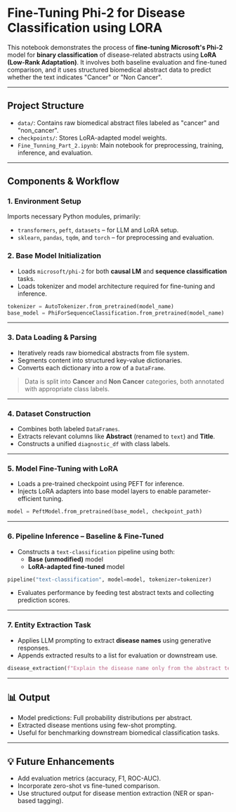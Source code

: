 
# Fine-Tuning Phi-2 for Disease Classification using LORA

This notebook demonstrates the process of **fine-tuning Microsoft's Phi-2** model for **binary classification** of disease-related abstracts using **LoRA (Low-Rank Adaptation)**. It involves both baseline evaluation and fine-tuned comparison, and it uses structured biomedical abstract data to predict whether the text indicates "Cancer" or "Non Cancer".

---

## Project Structure

- `data/`: Contains raw biomedical abstract files labeled as "cancer" and "non_cancer".
- `checkpoints/`: Stores LoRA-adapted model weights.
- `Fine_Tunning_Part_2.ipynb`: Main notebook for preprocessing, training, inference, and evaluation.

---

## Components & Workflow

### 1. **Environment Setup**

Imports necessary Python modules, primarily:
- `transformers`, `peft`, `datasets` – for LLM and LoRA setup.
- `sklearn`, `pandas`, `tqdm`, and `torch` – for preprocessing and evaluation.

### 2. **Base Model Initialization**

- Loads `microsoft/phi-2` for both **causal LM** and **sequence classification** tasks.
- Loads tokenizer and model architecture required for fine-tuning and inference.

```python
tokenizer = AutoTokenizer.from_pretrained(model_name)
base_model = PhiForSequenceClassification.from_pretrained(model_name)
```

---

### 3. **Data Loading & Parsing**

- Iteratively reads raw biomedical abstracts from file system.
- Segments content into structured key-value dictionaries.
- Converts each dictionary into a row of a `DataFrame`.

> Data is split into **Cancer** and **Non Cancer** categories, both annotated with appropriate class labels.

---

### 4. **Dataset Construction**

- Combines both labeled `DataFrames`.
- Extracts relevant columns like **Abstract** (renamed to `text`) and **Title**.
- Constructs a unified `diagnostic_df` with class labels.

---

### 5. **Model Fine-Tuning with LoRA**

- Loads a pre-trained checkpoint using PEFT for inference.
- Injects LoRA adapters into base model layers to enable parameter-efficient tuning.

```python
model = PeftModel.from_pretrained(base_model, checkpoint_path)
```

---

### 6. **Pipeline Inference – Baseline & Fine-Tuned**

- Constructs a `text-classification` pipeline using both:
  - **Base (unmodified)** model
  - **LoRA-adapted fine-tuned** model

```python
pipeline("text-classification", model=model, tokenizer=tokenizer)
```

- Evaluates performance by feeding test abstract texts and collecting prediction scores.

---

### 7. **Entity Extraction Task**

- Applies LLM prompting to extract **disease names** using generative responses.
- Appends extracted results to a list for evaluation or downstream use.

```python
disease_extraction(f"Explain the disease name only from the abstract text {abstract_extract}")
```

---

## 📊 Output

- Model predictions: Full probability distributions per abstract.
- Extracted disease mentions using few-shot prompting.
- Useful for benchmarking downstream biomedical classification tasks.

---

## 💡 Future Enhancements

- Add evaluation metrics (accuracy, F1, ROC-AUC).
- Incorporate zero-shot vs fine-tuned comparison.
- Use structured output for disease mention extraction (NER or span-based tagging).
